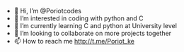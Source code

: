 - 👋 Hi, I’m @Poriotcodes
- 👀 I’m interested in coding with python and C 
- 🌱 I’m currently learning  C  and python at University level
- 💞️ I’m looking to collaborate on more projects together
- 📫 How to reach me http://t.me/Poriot_ke

<!---
Poriotcodes/Poriotcodes is a ✨ special ✨ repository because its `README.md` (this file) appears on your GitHub profile.
You can click the Preview link to take a look at your changes.
--->
